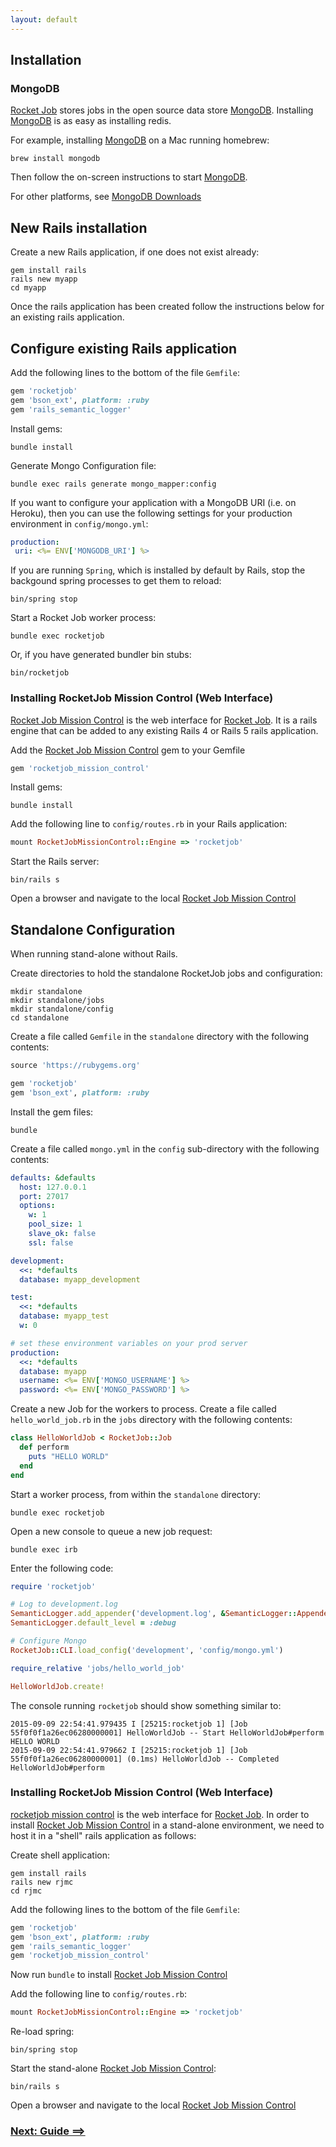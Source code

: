 ```yaml
---
layout: default
---
```


## Installation

### MongoDB

[Rocket Job][0] stores jobs in the open source data store [MongoDB][3].
Installing [MongoDB][3] is as easy as installing redis.

For example, installing [MongoDB][3] on a Mac running homebrew:

```
brew install mongodb
```

Then follow the on-screen instructions to start [MongoDB][3].

For other platforms, see [MongoDB Downloads](https://www.mongodb.org/downloads)

## New Rails installation

Create a new Rails application, if one does not exist already:

```
gem install rails
rails new myapp
cd myapp
```

Once the rails application has been created follow the instructions below for an existing rails application.

## Configure existing Rails application

Add the following lines to the bottom of the file `Gemfile`:

```ruby
gem 'rocketjob'
gem 'bson_ext', platform: :ruby
gem 'rails_semantic_logger'
```

Install gems:

```
bundle install
```

Generate Mongo Configuration file:

```
bundle exec rails generate mongo_mapper:config
```

If you want to configure your application with a MongoDB URI (i.e. on Heroku), then you can use
the following settings for your production environment in `config/mongo.yml`:

```yaml
production:
 uri: <%= ENV['MONGODB_URI'] %>
```

If you are running `Spring`, which is installed by default by Rails, stop the backgound
spring processes to get them to reload:

```
bin/spring stop
```

Start a Rocket Job worker process:

```
bundle exec rocketjob
```

Or, if you have generated bundler bin stubs:

```
bin/rocketjob
```

### Installing RocketJob Mission Control (Web Interface)

[Rocket Job Mission Control][1] is the web interface for [Rocket Job][0].
It is a rails engine that can be added to any existing Rails 4 or Rails 5 rails application.

Add the [Rocket Job Mission Control][1] gem to your Gemfile

```ruby
gem 'rocketjob_mission_control'
```

Install gems:

```
bundle install
```

Add the following line to `config/routes.rb` in your Rails application:

```ruby
mount RocketJobMissionControl::Engine => 'rocketjob'
```

Start the Rails server:

```
bin/rails s
```

Open a browser and navigate to the local [Rocket Job Mission Control](http://localhost:3000/rocketjob)

## Standalone Configuration

When running stand-alone without Rails.

Create directories to hold the standalone RocketJob jobs and configuration:

```
mkdir standalone
mkdir standalone/jobs
mkdir standalone/config
cd standalone
```

Create a file called `Gemfile` in the `standalone` directory with the following contents:

```ruby
source 'https://rubygems.org'

gem 'rocketjob'
gem 'bson_ext', platform: :ruby
```

Install the gem files:

```
bundle
```

Create a file called `mongo.yml` in the `config` sub-directory with the following contents:

```yaml
defaults: &defaults
  host: 127.0.0.1
  port: 27017
  options:
    w: 1
    pool_size: 1
    slave_ok: false
    ssl: false

development:
  <<: *defaults
  database: myapp_development

test:
  <<: *defaults
  database: myapp_test
  w: 0

# set these environment variables on your prod server
production:
  <<: *defaults
  database: myapp
  username: <%= ENV['MONGO_USERNAME'] %>
  password: <%= ENV['MONGO_PASSWORD'] %>
```

Create a new Job for the workers to process. Create a file called `hello_world_job.rb`
in the `jobs` directory with the following contents:

```ruby
class HelloWorldJob < RocketJob::Job
  def perform
    puts "HELLO WORLD"
  end
end
```

Start a worker process, from within the `standalone` directory:

```
bundle exec rocketjob
```

Open a new console to queue a new job request:

```
bundle exec irb
```

Enter the following code:

```ruby
require 'rocketjob'

# Log to development.log
SemanticLogger.add_appender('development.log', &SemanticLogger::Appender::Base.colorized_formatter)
SemanticLogger.default_level = :debug

# Configure Mongo
RocketJob::CLI.load_config('development', 'config/mongo.yml')

require_relative 'jobs/hello_world_job'

HelloWorldJob.create!
```

The console running `rocketjob` should show something similar to:

```
2015-09-09 22:54:41.979435 I [25215:rocketjob 1] [Job 55f0f0f1a26ec06280000001] HelloWorldJob -- Start HelloWorldJob#perform
HELLO WORLD
2015-09-09 22:54:41.979662 I [25215:rocketjob 1] [Job 55f0f0f1a26ec06280000001] (0.1ms) HelloWorldJob -- Completed HelloWorldJob#perform
```

### Installing RocketJob Mission Control (Web Interface)

[rocketjob mission control][1] is the web interface for [Rocket Job][0].
In order to install [Rocket Job Mission Control][1] in a stand-alone environment, we need to
host it in a "shell" rails application as follows:

Create shell application:

```
gem install rails
rails new rjmc
cd rjmc
```

Add the following lines to the bottom of the file `Gemfile`:

```ruby
gem 'rocketjob'
gem 'bson_ext', platform: :ruby
gem 'rails_semantic_logger'
gem 'rocketjob_mission_control'
```

Now run `bundle` to install [Rocket Job Mission Control][1]

Add the following line to `config/routes.rb`:

```ruby
mount RocketJobMissionControl::Engine => 'rocketjob'
```

Re-load spring:

```
bin/spring stop
```

Start the stand-alone [Rocket Job Mission Control][1]:

```
bin/rails s
```

Open a browser and navigate to the local [Rocket Job Mission Control](http://localhost:3000/rocketjob)

### [Next: Guide ==>](api.html)

[0]: http://rocketjob.io
[1]: mission_control.html
[2]: http://reidmorrison.github.io/semantic_logger
[3]: http://mongodb.org
